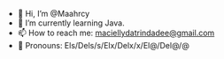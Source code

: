 - 👋 Hi, I’m @Maahrcy
- 🌱 I’m currently learning Java.
- 📫 How to reach me: maciellydatrindadee@gmail.com
- 🌈 Pronouns: Els/Dels/s/Elx/Delx/x/El@/Del@/@

<!---
Maahrcy/Maahrcy is a ✨ special ✨ repository because its `README.md` (this file) appears on your GitHub profile.
You can click the Preview link to take a look at your changes.
--->
